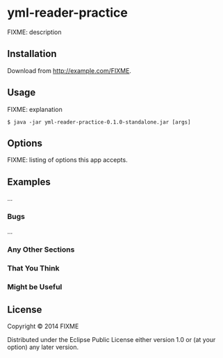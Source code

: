 # yml-reader-practice

FIXME: description

## Installation

Download from http://example.com/FIXME.

## Usage

FIXME: explanation

    $ java -jar yml-reader-practice-0.1.0-standalone.jar [args]

## Options

FIXME: listing of options this app accepts.

## Examples

...

### Bugs

...

### Any Other Sections
### That You Think
### Might be Useful

## License

Copyright © 2014 FIXME

Distributed under the Eclipse Public License either version 1.0 or (at
your option) any later version.
